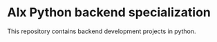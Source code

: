 # Alx Python backend specialization

This repository contains backend development projects in python.